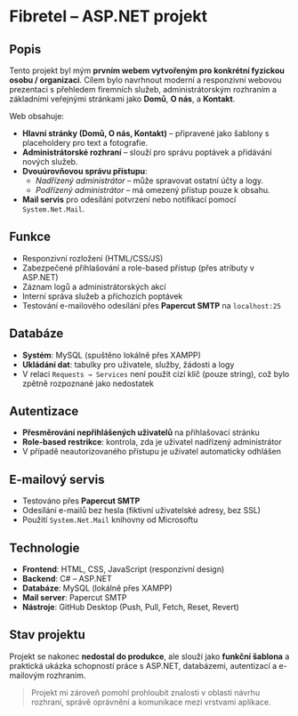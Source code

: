 # Fibretel – ASP.NET projekt

## Popis

Tento projekt byl mým **prvním webem vytvořeným pro konkrétní fyzickou osobu / organizaci**. Cílem bylo navrhnout moderní a responzivní webovou prezentaci s přehledem firemních služeb, administrátorským rozhraním a základními veřejnými stránkami jako **Domů**, **O nás**, a **Kontakt**.

Web obsahuje:
- **Hlavní stránky (Domů, O nás, Kontakt)** – připravené jako šablony s placeholdery pro text a fotografie.
- **Administrátorské rozhraní** – slouží pro správu poptávek a přidávání nových služeb.
- **Dvouúrovňovou správu přístupu**:
  - *Nadřízený administrátor* – může spravovat ostatní účty a logy.
  - *Podřízený administrátor* – má omezený přístup pouze k obsahu.
- **Mail servis** pro odesílání potvrzení nebo notifikací pomocí `System.Net.Mail`.

## Funkce

- Responzivní rozložení (HTML/CSS/JS)
- Zabezpečené přihlašování a role-based přístup (přes atributy v ASP.NET)
- Záznam logů a administrátorských akcí
- Interní správa služeb a příchozích poptávek
- Testování e-mailového odesílání přes **Papercut SMTP** na `localhost:25`

## Databáze

- **Systém**: MySQL (spuštěno lokálně přes XAMPP)
- **Ukládání dat**: tabulky pro uživatele, služby, žádosti a logy
- V relaci `Requests → Services` není použit cizí klíč (pouze string), což bylo zpětně rozpoznané jako nedostatek

## Autentizace

- **Přesměrování nepřihlášených uživatelů** na přihlašovací stránku
- **Role-based restrikce**: kontrola, zda je uživatel nadřízený administrátor
- V případě neautorizovaného přístupu je uživatel automaticky odhlášen

## E-mailový servis

- Testováno přes **Papercut SMTP**
- Odesílání e-mailů bez hesla (fiktivní uživatelské adresy, bez SSL)
- Použití `System.Net.Mail` knihovny od Microsoftu

## Technologie

- **Frontend**: HTML, CSS, JavaScript (responzivní design)
- **Backend**: C# – ASP.NET
- **Databáze**: MySQL (lokálně přes XAMPP)
- **Mail server**: Papercut SMTP
- **Nástroje**: GitHub Desktop (Push, Pull, Fetch, Reset, Revert)

## Stav projektu

Projekt se nakonec **nedostal do produkce**, ale slouží jako **funkční šablona** a praktická ukázka schopností práce s ASP.NET, databázemi, autentizací a e-mailovým rozhraním.

> Projekt mi zároveň pomohl prohloubit znalosti v oblasti návrhu rozhraní, správě oprávnění a komunikace mezi vrstvami aplikace.
